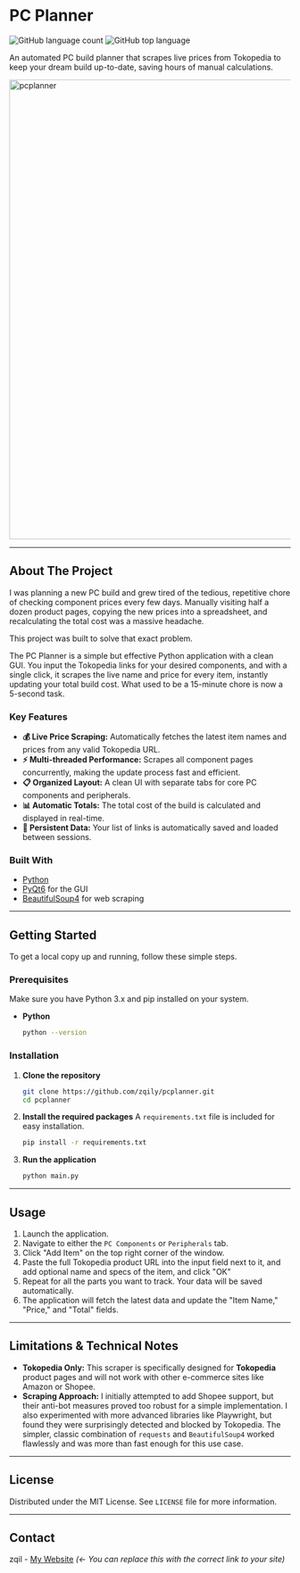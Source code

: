 # PC Planner

![GitHub language count](https://img.shields.io/github/languages/count/zqily/pcplanner)
![GitHub top language](https://img.shields.io/github/languages/top/zqily/pcplanner?style=flat&logo=python&logoColor=white&color=306998)

An automated PC build planner that scrapes live prices from Tokopedia to keep your dream build up-to-date, saving hours of manual calculations.

<img width="1195" height="824" alt="pcplanner" src="https://github.com/user-attachments/assets/00e82727-b8ac-468a-99a0-c68f9f9afbb1" />

---

## About The Project

I was planning a new PC build and grew tired of the tedious, repetitive chore of checking component prices every few days. Manually visiting half a dozen product pages, copying the new prices into a spreadsheet, and recalculating the total cost was a massive headache.

This project was built to solve that exact problem.

The PC Planner is a simple but effective Python application with a clean GUI. You input the Tokopedia links for your desired components, and with a single click, it scrapes the live name and price for every item, instantly updating your total build cost. What used to be a 15-minute chore is now a 5-second task.

### Key Features

-   **💰 Live Price Scraping:** Automatically fetches the latest item names and prices from any valid Tokopedia URL.
-   **⚡ Multi-threaded Performance:** Scrapes all component pages concurrently, making the update process fast and efficient.
-   **📋 Organized Layout:** A clean UI with separate tabs for core PC components and peripherals.
-   **📊 Automatic Totals:** The total cost of the build is calculated and displayed in real-time.
-   **💾 Persistent Data:** Your list of links is automatically saved and loaded between sessions.

### Built With

-   [Python](https://www.python.org/)
-   [PyQt6](https://riverbankcomputing.com/software/pyqt/) for the GUI
-   [BeautifulSoup4](https://www.crummy.com/software/BeautifulSoup/) for web scraping

---

## Getting Started

To get a local copy up and running, follow these simple steps.

### Prerequisites

Make sure you have Python 3.x and pip installed on your system.

-   **Python**
    ```sh
    python --version
    ```

### Installation

1.  **Clone the repository**
    ```sh
    git clone https://github.com/zqily/pcplanner.git
    cd pcplanner
    ```

2.  **Install the required packages**
    A `requirements.txt` file is included for easy installation.
    ```sh
    pip install -r requirements.txt
    ```

3.  **Run the application**
    ```sh
    python main.py
    ```

---

## Usage

1.  Launch the application.
2.  Navigate to either the `PC Components` or `Peripherals` tab.
3.  Click "Add Item" on the top right corner of the window.
4.  Paste the full Tokopedia product URL into the input field next to it, and add optional name and specs of the item, and click "OK"
5.  Repeat for all the parts you want to track. Your data will be saved automatically.
7.  The application will fetch the latest data and update the "Item Name," "Price," and "Total" fields.

---

## Limitations & Technical Notes

-   **Tokopedia Only:** This scraper is specifically designed for **Tokopedia** product pages and will not work with other e-commerce sites like Amazon or Shopee.
-   **Scraping Approach:** I initially attempted to add Shopee support, but their anti-bot measures proved too robust for a simple implementation. I also experimented with more advanced libraries like Playwright, but found they were surprisingly detected and blocked by Tokopedia. The simpler, classic combination of `requests` and `BeautifulSoup4` worked flawlessly and was more than fast enough for this use case.

---

## License

Distributed under the MIT License. See `LICENSE` file for more information.

---

## Contact

zqil - [My Website](https://zqily.net) *(<- You can replace this with the correct link to your site)*
